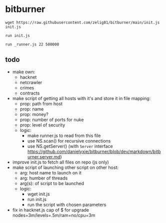 # bitburner

```shell
wget https://raw.githubusercontent.com/zelig81/bitburner/main/init.js init.js
```

```shell
run init.js
```

```shell
run _runner.js 22 500000
```

## todo

- make own:
  - hacknet
  - netcrawler
  - crimes
  - contracts
- make script of getting all hosts with it's and store it in file mapping:
  - prop: path from host
  - prop: name
  - prop: money?
  - prop: number of ports for nuke
  - prop: level of security
  - logic:
    - make runner.js to read from this file
    - use NS.scan() for recursive connections
    - use NS.getServer() (with `Server` interface https://github.com/danielyxie/bitburner/blob/dev/markdown/bitburner.server.md)
- improve init.js to fetch all files on repo (js only)
- make script of launching other script on other host:
  - arg: host name to launch on it
  - arg: humber of threads
  - arg(s): of script to be launched
  - logic:
    - wget init.js
    - run init.js
    - run the script with chosen parameters
- fix in hacknet.js cap of $ for upgrade nodes=3m/levels=.5m/ram=no/cpu=3m
